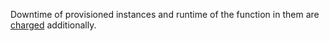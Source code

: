 Downtime of provisioned instances and runtime of the function in them are [charged](../../functions/pricing.md##execution-provisioned-instances) additionally.